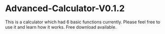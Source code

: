 # Advanced-Calculator-V0.1.2
This is a calculator which had 6 basic functions currently. Please feel free to use it and learn how it works.
Free download available.
